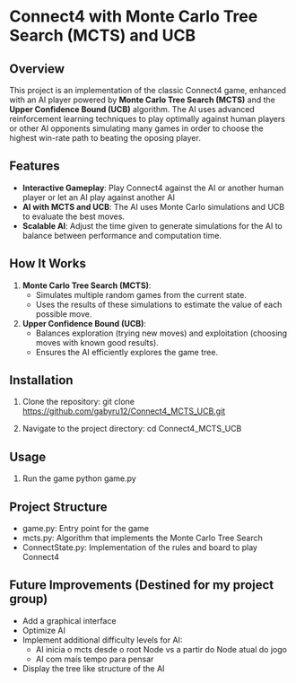 # Connect4 with Monte Carlo Tree Search (MCTS) and UCB

## Overview
This project is an implementation of the classic Connect4 game, enhanced with an AI player powered by **Monte Carlo Tree Search (MCTS)** and the **Upper Confidence Bound (UCB)** algorithm. The AI uses advanced reinforcement learning techniques to play optimally against human players or other AI opponents simulating many games in order to choose the highest win-rate path to beating the oposing player.

## Features
- **Interactive Gameplay**: Play Connect4 against the AI or another human player or let an AI play against another AI
- **AI with MCTS and UCB**: The AI uses Monte Carlo simulations and UCB to evaluate the best moves.
- **Scalable AI**: Adjust the time given to generate simulations for the AI to balance between performance and computation time.

## How It Works
1. **Monte Carlo Tree Search (MCTS)**:
   - Simulates multiple random games from the current state.
   - Uses the results of these simulations to estimate the value of each possible move.
2. **Upper Confidence Bound (UCB)**:
   - Balances exploration (trying new moves) and exploitation (choosing moves with known good results).
   - Ensures the AI efficiently explores the game tree.

## Installation
1. Clone the repository:
    git clone https://github.com/gabyru12/Connect4_MCTS_UCB.git

2. Navigate to the project directory:
    cd Connect4_MCTS_UCB

## Usage
1. Run the game
    python game.py

## Project Structure
- game.py: Entry point for the game
- mcts.py: Algorithm that implements the Monte Carlo Tree Search
- ConnectState.py: Implementation of the rules and board to play Connect4 

## Future Improvements (Destined for my project group)
- Add a graphical interface 
- Optimize AI
- Implement additional difficulty levels for AI:
    - AI inicia o mcts desde o root Node vs a partir do Node atual do jogo
    - AI com mais tempo para pensar
- Display the tree like structure of the AI